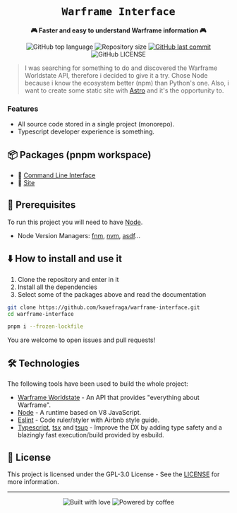 <div align="center">
  <h1><code>Warframe Interface</code></h1>

  <p>
    <strong>🎮 Faster and easy to understand Warframe information 🎮</strong>
  </p>

  <p>
    <img
      alt="GitHub top language"
      src="https://img.shields.io/github/languages/top/kauefraga/warframe-interface.svg"
    />
    <img
      alt="Repository size"
      src="https://img.shields.io/github/repo-size/kauefraga/warframe-interface.svg"
    />
    <a href="https://github.com/kauefraga/warframe-interface/commits/main">
      <img
        alt="GitHub last commit"
        src="https://img.shields.io/github/last-commit/kauefraga/warframe-interface.svg"
      />
    </a>
    <img
      alt="GitHub LICENSE"
      src="https://img.shields.io/github/license/kauefraga/warframe-interface.svg"
    />
  </p>
</div>

> I was searching for something to do and discovered the Warframe Worldstate API,
therefore i decided to give it a try. Chose Node because i know the ecosystem
better (npm) than Python's one. Also, i want to create some static site with [Astro](https://astro.build) and it's the opportunity to.

### Features

- All source code stored in a single project (monorepo).
- Typescript developer experience is something.

## 📦 Packages (pnpm workspace)

- 🚧 [Command Line Interface](packages/cli)
- 🚧 [Site](packages/web)

## 🎲 Prerequisites

To run this project you will need to have [Node](https://nodejs.org/en).
- Node Version Managers: [fnm](https://github.com/Schniz/fnm), [nvm](https://github.com/nvm-sh/nvm), [asdf](https://asdf-vm.com)...

## ⬇️ How to install and use it

1. Clone the repository and enter in it
2. Install all the dependencies
3. Select some of the packages above and read the documentation

```bash
git clone https://github.com/kauefraga/warframe-interface.git
cd warframe-interface

pnpm i --frozen-lockfile
```
You are welcome to open issues and pull requests!

## 🛠 Technologies

The following tools have been used to build the whole project:

- [Warframe Worldstate](https://docs.warframestat.us) - An API that provides "everything about Warframe".
- [Node](https://nodejs.org/en) - A runtime based on V8 JavaScript.
- [Eslint](https://npm.im/eslint-config-airbnb-typescript) - Code ruler/styler with Airbnb style guide.
- [Typescript](https://typescriptlang.org), [tsx](https://www.npmjs.com/package/tsx) and [tsup](https://www.npmjs.com/package/tsup) - Improve the DX by adding type safety and a blazingly fast execution/build provided by esbuild.

## 📝 License

This project is licensed under the GPL-3.0 License - See the [LICENSE](https://github.com/kauefraga/warframe-interface/blob/main/LICENSE) for more information.

---

<div align="center" display="flex">
  <img alt="Built with love" src="https://forthebadge.com/images/badges/built-with-love.svg">
  <img alt="Powered by coffee" src="https://forthebadge.com/images/badges/powered-by-coffee.svg">
</div>
